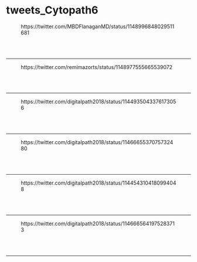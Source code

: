 # tweets_Cytopath6


<figure class="wp-block-embed-twitter wp-block-embed is-type-rich">
<div class="wp-block-embed__wrapper">
https://twitter.com/MBDFlanaganMD/status/1148996848029511681</div></figure>
<br>
<br>
<hr>

<figure class="wp-block-embed-twitter wp-block-embed is-type-rich">
<div class="wp-block-embed__wrapper">
https://twitter.com/remimazorts/status/1148977555665539072</div></figure>
<br>
<br>
<hr>

<figure class="wp-block-embed-twitter wp-block-embed is-type-rich">
<div class="wp-block-embed__wrapper">
https://twitter.com/digitalpath2018/status/1144935043376173056</div></figure>
<br>
<br>
<hr>

<figure class="wp-block-embed-twitter wp-block-embed is-type-rich">
<div class="wp-block-embed__wrapper">
https://twitter.com/digitalpath2018/status/1146665537075732480</div></figure>
<br>
<br>
<hr>

<figure class="wp-block-embed-twitter wp-block-embed is-type-rich">
<div class="wp-block-embed__wrapper">
https://twitter.com/digitalpath2018/status/1144543104180994048</div></figure>
<br>
<br>
<hr>

<figure class="wp-block-embed-twitter wp-block-embed is-type-rich">
<div class="wp-block-embed__wrapper">
https://twitter.com/digitalpath2018/status/1146665641975283713</div></figure>
<br>
<br>
<hr>
